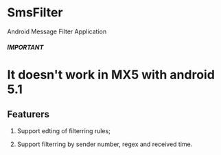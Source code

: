 # SmsFilter
Android Message Filter Application

#####  IMPORTANT  #####
# It doesn't work in MX5 with android 5.1

## Featurers
1. Support edting of filterring rules;

2. Support filterring by sender number, regex and received time.
